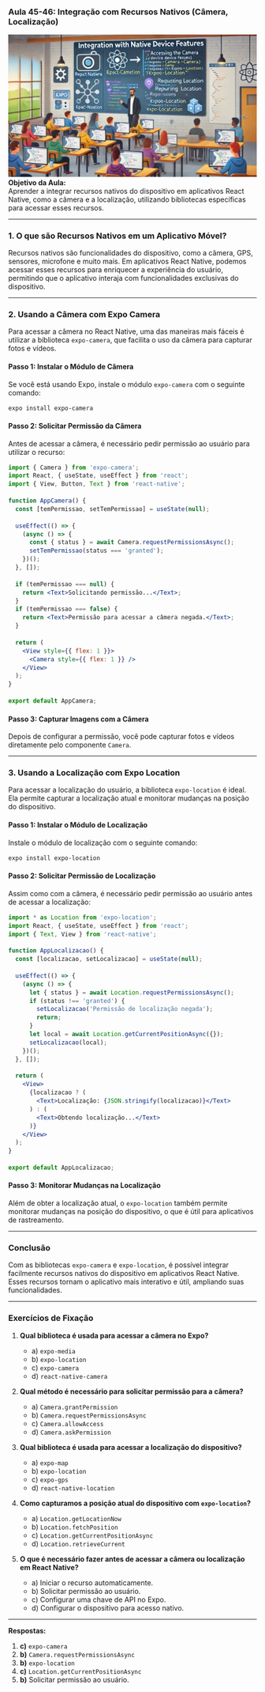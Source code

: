 ### Aula 45-46: Integração com Recursos Nativos (Câmera, Localização)
![](./assets/45-46.jpeg)
**Objetivo da Aula:**  
Aprender a integrar recursos nativos do dispositivo em aplicativos React Native, como a câmera e a localização, utilizando bibliotecas específicas para acessar esses recursos.

---

### **1. O que são Recursos Nativos em um Aplicativo Móvel?**

Recursos nativos são funcionalidades do dispositivo, como a câmera, GPS, sensores, microfone e muito mais. Em aplicativos React Native, podemos acessar esses recursos para enriquecer a experiência do usuário, permitindo que o aplicativo interaja com funcionalidades exclusivas do dispositivo.

---

### **2. Usando a Câmera com Expo Camera**

Para acessar a câmera no React Native, uma das maneiras mais fáceis é utilizar a biblioteca `expo-camera`, que facilita o uso da câmera para capturar fotos e vídeos.

#### **Passo 1: Instalar o Módulo de Câmera**

Se você está usando Expo, instale o módulo `expo-camera` com o seguinte comando:

```bash
expo install expo-camera
```

#### **Passo 2: Solicitar Permissão da Câmera**

Antes de acessar a câmera, é necessário pedir permissão ao usuário para utilizar o recurso:

```jsx
import { Camera } from 'expo-camera';
import React, { useState, useEffect } from 'react';
import { View, Button, Text } from 'react-native';

function AppCamera() {
  const [temPermissao, setTemPermissao] = useState(null);

  useEffect(() => {
    (async () => {
      const { status } = await Camera.requestPermissionsAsync();
      setTemPermissao(status === 'granted');
    })();
  }, []);

  if (temPermissao === null) {
    return <Text>Solicitando permissão...</Text>;
  }
  if (temPermissao === false) {
    return <Text>Permissão para acessar a câmera negada.</Text>;
  }

  return (
    <View style={{ flex: 1 }}>
      <Camera style={{ flex: 1 }} />
    </View>
  );
}

export default AppCamera;
```

#### **Passo 3: Capturar Imagens com a Câmera**

Depois de configurar a permissão, você pode capturar fotos e vídeos diretamente pelo componente `Camera`.

---

### **3. Usando a Localização com Expo Location**

Para acessar a localização do usuário, a biblioteca `expo-location` é ideal. Ela permite capturar a localização atual e monitorar mudanças na posição do dispositivo.

#### **Passo 1: Instalar o Módulo de Localização**

Instale o módulo de localização com o seguinte comando:

```bash
expo install expo-location
```

#### **Passo 2: Solicitar Permissão de Localização**

Assim como com a câmera, é necessário pedir permissão ao usuário antes de acessar a localização:

```jsx
import * as Location from 'expo-location';
import React, { useState, useEffect } from 'react';
import { Text, View } from 'react-native';

function AppLocalizacao() {
  const [localizacao, setLocalizacao] = useState(null);

  useEffect(() => {
    (async () => {
      let { status } = await Location.requestPermissionsAsync();
      if (status !== 'granted') {
        setLocalizacao('Permissão de localização negada');
        return;
      }
      let local = await Location.getCurrentPositionAsync({});
      setLocalizacao(local);
    })();
  }, []);

  return (
    <View>
      {localizacao ? (
        <Text>Localização: {JSON.stringify(localizacao)}</Text>
      ) : (
        <Text>Obtendo localização...</Text>
      )}
    </View>
  );
}

export default AppLocalizacao;
```

#### **Passo 3: Monitorar Mudanças na Localização**

Além de obter a localização atual, o `expo-location` também permite monitorar mudanças na posição do dispositivo, o que é útil para aplicativos de rastreamento.

---

### **Conclusão**

Com as bibliotecas `expo-camera` e `expo-location`, é possível integrar facilmente recursos nativos do dispositivo em aplicativos React Native. Esses recursos tornam o aplicativo mais interativo e útil, ampliando suas funcionalidades.

---

### **Exercícios de Fixação**

1. **Qual biblioteca é usada para acessar a câmera no Expo?**
   - a) `expo-media`
   - b) `expo-location`
   - c) `expo-camera`
   - d) `react-native-camera`

2. **Qual método é necessário para solicitar permissão para a câmera?**
   - a) `Camera.grantPermission`
   - b) `Camera.requestPermissionsAsync`
   - c) `Camera.allowAccess`
   - d) `Camera.askPermission`

3. **Qual biblioteca é usada para acessar a localização do dispositivo?**
   - a) `expo-map`
   - b) `expo-location`
   - c) `expo-gps`
   - d) `react-native-location`

4. **Como capturamos a posição atual do dispositivo com `expo-location`?**
   - a) `Location.getLocationNow`
   - b) `Location.fetchPosition`
   - c) `Location.getCurrentPositionAsync`
   - d) `Location.retrieveCurrent`

5. **O que é necessário fazer antes de acessar a câmera ou localização em React Native?**
   - a) Iniciar o recurso automaticamente.
   - b) Solicitar permissão ao usuário.
   - c) Configurar uma chave de API no Expo.
   - d) Configurar o dispositivo para acesso nativo.

---

**Respostas:**
1. **c)** `expo-camera`
2. **b)** `Camera.requestPermissionsAsync`
3. **b)** `expo-location`
4. **c)** `Location.getCurrentPositionAsync`
5. **b)** Solicitar permissão ao usuário.